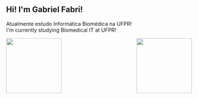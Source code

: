 ## Hi! I'm Gabriel Fabri!
Atualmente estudo Informática Biomédica na UFPR!  
I'm currently studying Biomedical IT at UFPR!

<div style="display: flex; align-items: center; justify-content: space-between;">
  <img height="150em" src="https://github-readme-stats.vercel.app/api?username=GAFS-GAFS&show_icons=true&theme=radical&include_all_commits=true&count_private=true"/>
  <img height="150em" src="https://github-readme-stats.vercel.app/api/top-langs/?username=GAFS-GAFS&layout=compact&langs_count=7&theme=radical"/>
</div>
